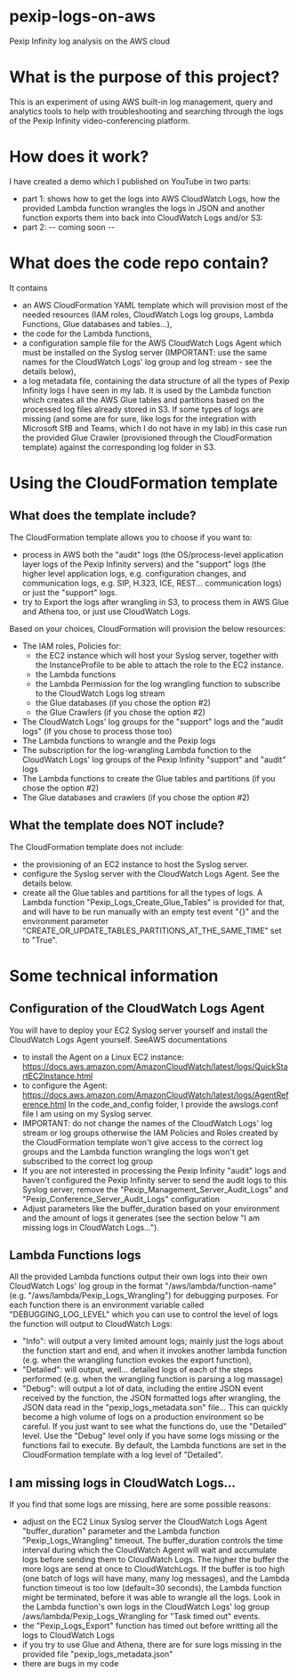 # pexip-logs-on-aws
Pexip Infinity log analysis on the AWS cloud

# What is the purpose of this project?
This is an experiment of using AWS built-in log management, query and analytics tools to help with troubleshooting and searching through the logs of the Pexip Infinity video-conferencing platform.

# How does it work?
I have created a demo which I published on YouTube in two parts:
  - part 1: shows how to get the logs into AWS CloudWatch Logs, how the provided Lambda function wrangles the logs in JSON and another function exports them into back into CloudWatch Logs and/or S3: 
  - part 2: -- coming soon --

# What does the code repo contain?
It contains
  - an AWS CloudFormation YAML template which will provision most of the needed resources (IAM roles, CloudWatch Logs log groups, Lambda Functions, Glue databases and tables...),
  - the code for the Lambda functions,
  - a configuration sample file for the AWS CloudWatch Logs Agent which must be installed on the Syslog server (IMPORTANT: use the same names for the CloudWatch Logs' log group and log stream - see the details below),
  - a log metadata file, containing the data structure of all the types of Pexip Infinity logs I have seen in my lab. It is used by the Lambda function which creates all the AWS Glue tables and partitions based on the processed log files already stored in S3. If some types of logs are missing (and some are for sure, like logs for the integration with Microsoft SfB and Teams, which I do not have in my lab) in this case run the provided Glue Crawler (provisioned through the CloudFormation template) against the corresponding log folder in S3.
  
# Using the CloudFormation template

## What does the template include?
The CloudFormation template allows you to choose if you want to:
  - process in AWS both the "audit" logs (the OS/process-level application layer logs of the Pexip Infinity servers) and the "support" logs (the higher level application logs, e.g. configuration changes, and communication logs, e.g. SIP, H.323, ICE, REST... communication logs) or just the "support" logs.
  - try to Export the logs after wrangling in S3, to process them in AWS Glue and Athena too, or just use CloudWatch Logs.

Based on your choices, CloudFormation will provision the below resources:
  - The IAM roles, Policies for:
    - the EC2 instance which will host your Syslog server, together with the InstanceProfile to be able to attach the role to the EC2 instance.
    - the Lambda functions
    - the Lambda Permission for the log wrangling function to subscribe to the CloudWatch Logs log stream
    - the Glue databases (if you chose the option #2)
    - the Glue Crawlers (if you chose the option #2)
  - The CloudWatch Logs' log groups for the "support" logs and the "audit logs" (if you chose to process those too)
  - The Lambda functions to wrangle and the Pexip logs
  - The subscription for the log-wrangling Lambda function to the CloudWatch Logs' log groups of the Pexip Infinity "support" and "audit" logs
  - The Lambda functions to create the Glue tables and partitions (if you chose the option #2)
  - The Glue databases and crawlers (if you chose the option #2)

## What the template does NOT include?
The CloudFormation template does not include:
  - the provisioning of an EC2 instance to host the Syslog server.
  - configure the Syslog server with the CloudWatch Logs Agent. See the details below.
  - create all the Glue tables and partitions for all the types of logs. A Lambda function "Pexip_Logs_Create_Glue_Tables" is provided for that, and will have to be run manually with an empty test event "{}" and the environment parameter "CREATE_OR_UPDATE_TABLES_PARTITIONS_AT_THE_SAME_TIME" set to "True".
  
# Some technical information

## Configuration of the CloudWatch Logs Agent
You will have to deploy your EC2 Syslog server yourself and install the CloudWatch Logs Agent yourself. SeeAWS documentations
  - to install the Agent on a Linux EC2 instance: https://docs.aws.amazon.com/AmazonCloudWatch/latest/logs/QuickStartEC2Instance.html
  - to configure the Agent: https://docs.aws.amazon.com/AmazonCloudWatch/latest/logs/AgentReference.html
In the code_and_config folder, I provide the awslogs.conf file I am using on my Syslog server.
  - IMPORTANT: do not change the names of the CloudWatch Logs' log stream or log groups otherwise the IAM Policies and Roles created by the CloudFormation template won't give access to the correct log groups and the Lambda function wrangling the logs won't get subscribed to the correct log group
  - If you are not interested in processing the Pexip Infinity "audit" logs and haven't configured the Pexip Infinity server to send the audit logs to this Syslog server, remove the "Pexip_Management_Server_Audit_Logs" and "Pexip_Conference_Server_Audit_Logs" configuration
  - Adjust parameters like the buffer_duration based on your environment and the amount of logs it generates (see the section below "I am missing logs in CloudWatch Logs...").


## Lambda Functions logs
All the provided Lambda functions output their own logs into their own CloudWatch Logs' log group in the format "/aws/lambda/function-name" (e.g. "/aws/lambda/Pexip_Logs_Wrangling") for debugging purposes.
For each function there is an environment variable called "DEBUGGING_LOG_LEVEL" which you can use to control the level of logs the function will output to CloudWatch Logs:
  - "Info": will output a very limited amount logs; mainly just the logs about the function start and end, and when it invokes another lambda function (e.g. when the wrangling function evokes the export function),
  - "Detailed": will output, well... detailed logs of each of the steps performed (e.g. when the wrangling function is parsing a log massage)
  - "Debug": will output a lot of data, including the entire JSON event received by the function, the JSON formatted logs after wrangling, the JSON data read in the "pexip_logs_metadata.son" file... This can quickly become a high volume of logs on a production environment so be careful.
If you just want to see what the functions do, use the "Detailed" level. Use the "Debug" level only if you have some logs missing or the functions fail to execute.
By default, the Lambda functions are set in the CloudFormation template with a log level of "Detailed".

## I am missing logs in CloudWatch Logs...
If you find that some logs are missing, here are some possible reasons:
  - adjust on the EC2 Linux Syslog server the CloudWatch Logs Agent "buffer_duration" parameter and the Lambda function "Pexip_Logs_Wrangling" timeout. The buffer_duration controls the time interval during which the CloudWatch Agent will wait and accumulate logs before sending them to CloudWatch Logs. The higher the buffer the more logs are send at once to CloudWatchLogs. If the buffer is too high (one batch of logs will have many, many log messages), and the Lambda function timeout is too low (default=30 seconds), the Lambda function might be terminated, before it was able to wrangle all the logs. Look in the Lambda function's own logs in the CloudWatch Logs' log group /aws/lambda/Pexip_Logs_Wrangling for "Task timed out" events.
  - the "Pexip_Logs_Export" function has timed out before writting all the logs to CloudWatch Logs
  - if you try to use Glue and Athena, there are for sure logs missing in the provided file "pexip_logs_metadata.json"
  - there are bugs in my code
